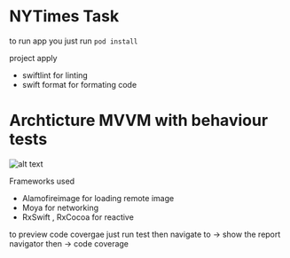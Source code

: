 # NYTimes Task
  to run app you just run ```pod install```
  
  project apply
  - swiftlint for linting
  - swift format for formating code 
  
 # Archticture MVVM with behaviour tests
  
 ![alt text](https://miro.medium.com/max/1276/1*sdOtTrxrOVQzYRygaB1qqw.jpeg)
  
  Frameworks used
   - Alamofireimage for loading remote image
   - Moya for networking 
   - RxSwift , RxCocoa for reactive

  
  
  to preview code covergae 
  just run test then navigate to -> show the report navigator
  then -> code coverage
